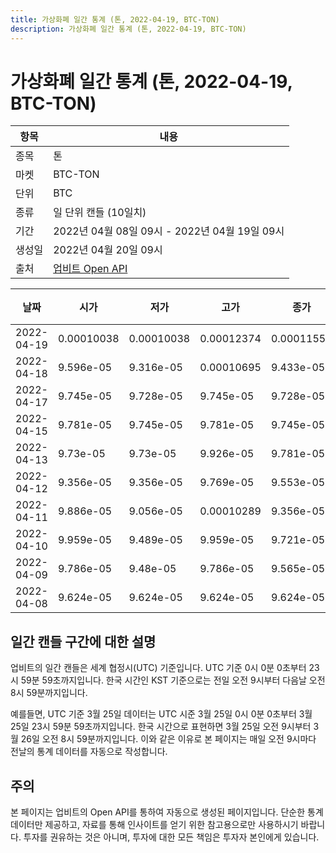 ```yaml
---
title: 가상화폐 일간 통계 (톤, 2022-04-19, BTC-TON)
description: 가상화폐 일간 통계 (톤, 2022-04-19, BTC-TON)
---
```



가상화폐 일간 통계 (톤, 2022-04-19, BTC-TON)
===

|항목|내용|
|--|--|
|종목|톤|
|마켓|BTC-TON|
|단위|BTC|
|종류|일 단위 캔들 (10일치)|
|기간|2022년 04월 08일 09시 - 2022년 04월 19일 09시|
|생성일|2022년 04월 20일 09시|
|출처|[업비트 Open API](https://docs.upbit.com)|


|날짜|시가|저가|고가|종가|비고|
|--|--|--|--|--|--|
|2022-04-19|0.00010038|0.00010038|0.00012374|0.00011552|    |
|2022-04-18|9.596e-05|9.316e-05|0.00010695|9.433e-05|    |
|2022-04-17|9.745e-05|9.728e-05|9.745e-05|9.728e-05|    |
|2022-04-15|9.781e-05|9.745e-05|9.781e-05|9.745e-05|    |
|2022-04-13|9.73e-05|9.73e-05|9.926e-05|9.781e-05|    |
|2022-04-12|9.356e-05|9.356e-05|9.769e-05|9.553e-05|    |
|2022-04-11|9.886e-05|9.056e-05|0.00010289|9.356e-05|    |
|2022-04-10|9.959e-05|9.489e-05|9.959e-05|9.721e-05|    |
|2022-04-09|9.786e-05|9.48e-05|9.786e-05|9.565e-05|    |
|2022-04-08|9.624e-05|9.624e-05|9.624e-05|9.624e-05|    |


일간 캔들 구간에 대한 설명
---


업비트의 일간 캔들은 세계 협정시(UTC) 기준입니다. 
UTC 기준 0시 0분 0초부터 23시 59분 59초까지입니다. 
한국 시간인 KST 기준으로는 전일 오전 9시부터 다음날 오전 8시 59분까지입니다. 


예를들면, UTC 기준 3월 25일 데이터는 UTC 시준 3월 25일 0시 0분 0초부터 3월 25일 23시 59분 59초까지입니다. 
한국 시간으로 표현하면 3월 25일 오전 9시부터 3월 26일 오전 8시 59분까지입니다. 
이와 같은 이유로 본 페이지는 매일 오전 9시마다 전날의 통계 데이터를 자동으로 작성합니다. 


주의
---


본 페이지는 업비트의 Open API를 통하여 자동으로 생성된 페이지입니다. 
단순한 통계 데이터만 제공하고, 자료를 통해 인사이트를 얻기 위한 참고용으로만 사용하시기 바랍니다. 
투자를 권유하는 것은 아니며, 투자에 대한 모든 책임은 투자자 본인에게 있습니다. 
